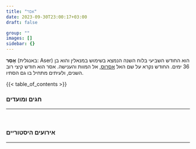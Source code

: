 ```yaml
---
title: "אסר"
date: 2023-09-30T23:00:17+03:00
draft: false

group: ""
images: []
sidebar: {}
---
```


**אָסֵר** (באנגלית: Aser) הוא החודש השביעי בלוח השנה הנמצא בשימוש במנאלין והוא בן 36 ימים. החודש נקרא על שם האל [אסרוס](../../../deities/aserus), אל המוות והענישה. אסר הוא חודש קיצי רוב השנים, ולעיתים מתחיל בו גם הסתיו.

<!--more-->

{{< table_of_contents >}}

### חגים ומועדים

---

&nbsp;

### אירועים היסטוריים

---
